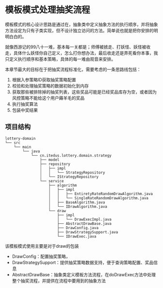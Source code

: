 # 模板模式处理抽奖流程

模板模式的核心设计思路是通过在，抽象类中定义抽象方法的执行顺序，并将抽象方法设定为只有子类实现，但不设计独立访问的方法。简单说也就是把你安排的明明白白的。

就像西游记的99八十一难，基本每一关都是；师傅被掳走、打妖怪、妖怪被收走，具体什么妖怪你自己定义，怎么打你想办法，最后收走还是弄死看你本事，我只定义执行顺序和基本策略，具体的每一难由观音来安排。

本章节最大的目标在于把抽奖流程标准化，需要考虑的一条思路线包括：

1. 根据入参策略ID获取抽奖策略配置
2. 校验和处理抽奖策略的数据初始化到内存
3. 获取那些被排除掉的抽奖列表，这些奖品可能是已经奖品库存为空，或者因为风控策略不能给这个用户薅羊毛的奖品
4. 执行抽奖算法
5. 包装中奖结果

## 项目结构

```
lottery-domain
└── src
    └── main
        └── java
            └── cn.itedus.lottery.domain.strategy
                ├── model
                ├── repository
                │   ├── impl
                │   │   └── StrategyRepository
                │   └── IStrategyRepository
                └── service
                    ├── algorithm
                    │   ├── impl
                    │   │   ├── EntiretyRateRandomDrawAlgorithm.java
                    │   │   └── SingleRateRandomDrawAlgorithm.java
                    │   ├── BaseAlgorithm.java
                    │   └── IDrawAlgorithm.java
                    └── draw
                        ├── impl
                        │   └── DrawExecImpl.java
                        ├── AbstractDrawBase.java
                        ├── DrawConfig.java
                        ├── DrawStrategySupport.java
                        └── IDrawExec.java

```

该模板模式使用主要是对于draw的包装

* DrawConfig：配置抽奖策略，
* DrawStrategySupport：提供抽奖策略数据支持，便于查询策略配置、奖品信息
* AbstractDrawBase：抽象类定义模板方法流程，在doDrawExec方法中处理整个抽奖流程，并提供在流程中要用到的抽象方法
